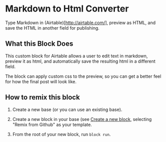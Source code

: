 # Markdown to Html Converter

Type Markdown in (Airtable)[http://airtable.com/], preview as HTML, and save the HTML in another field for publishing.

## What this Block Does

This custom block for Airtable allows a user to edit text in markdown, preview it as html, and 
automatically save the resulting html in a different field. 

The block can apply custom css to the preview, so you can get a better feel for how the final post will look like.

## How to remix this block

1. Create a new base (or you can use an existing base).

2. Create a new block in your base (see [Create a new block](https://airtable.com/developers/blocks/guides/hello-world-tutorial#create-a-new-block),
   selecting "Remix from Github" as your template.

3. From the root of your new block, run `block run`.

